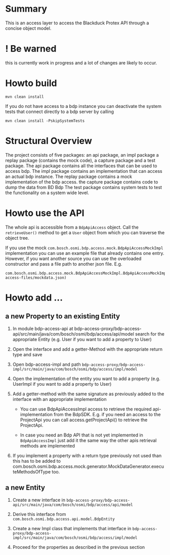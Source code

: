# Summary
This is an access layer to access the Blackduck Protex API through a concise object model.

# ! Be warned
this is currently work in progress and a lot of changes are likely to occur.

# Howto build

```
mvn clean install
```

If you do not have access to a bdp instance you can deactivate the system tests that connect directly to a bdp server
by calling

```
mvn clean install -PskipSystemTests
```

# Structural Overview
The project consists of five packages: an api package, an impl package a replay package (contains the mock code), 
a capture package and a test package.
The api package contains all the interfaces that can be used to access bdp.
The impl package contains an implementation that can access an actual bdp instance.
The replay package contains a mock implementation of the bdp access.
the capture package contains code to dump the data from BD Bdp
The test package contains system tests to test the functionality on a system wide level.

# Howto use the API
The whole api is accessible from a `BdpApiAccess` object. Call the `retrieveUser()` method to get a `User` object from 
which you can traverse the object tree.

If you use the mock `com.bosch.osmi.bdp.access.mock.BdpApiAccessMockImpl` implementation you can use an example 
file that already contains one entry. However, if you want another source you can use the overloaded constructor and 
pass a file path to another json file. E.g.
```
com.bosch.osmi.bdp.access.mock.BdpApiAccessMockImpl.BdpApiAccessMockImpl(<homedir>/.bdp-access-files/mockdata.json)
```

# Howto add ...

## a new Property to an existing Entity

1. In module bdp-access-api at bdp-access-proxy/bdp-access-api/src/main/java/com/bosch/osmi/bdp/access/api/model
 search for the appropriate Entity (e.g. User if you want to add a property to User)

2. Open the interface and add a getter-Method with the appropriate return type and save

3. Open bdp-access-impl and path `bdp-access-proxy/bdp-access-impl/src/main/java/com/bosch/osmi/bdp/access/impl/model`

3. Open the implementation of the entity you want to add a property (e.g. UserImpl if you want to add a property to User)

4. Add a getter-method with the same signature as previously added to the interface with an appropriate implementation

    - You can use BdpApiAccessImpl access to retrieve the required api-implementation from the
    BdpSDK. E.g. if you need an access to the ProjectApi you can call access.getProjectApi() to retrieve
    the ProjectApi.
    
    - In case you need an Bdp API that is not yet implemented in `BdpApiAccessImpl` just add it the same way 
    the other apis retrieval methods are implemented

5. If you implement a property with a return type previously not used than this has to be added to 
com.bosch.osmi.bdp.access.mock.generator.MockDataGenerator.executeMethodsOfType too.
    
    
## a new Entity

1. Create a new interface in `bdp-access-proxy/bdp-access-api/src/main/java/com/bosch/osmi/bdp/access/api/model`

2. Derive this interface from `com.bosch.osmi.bdp.access.api.model.BdpEntity`

3. Create a new Impl class that implements that interface in `bdp-access-proxy/bdp-access-impl/src/main/java/com/bosch/osmi/bdp/access/impl/model`

4. Proceed for the properties as described in the previous section
